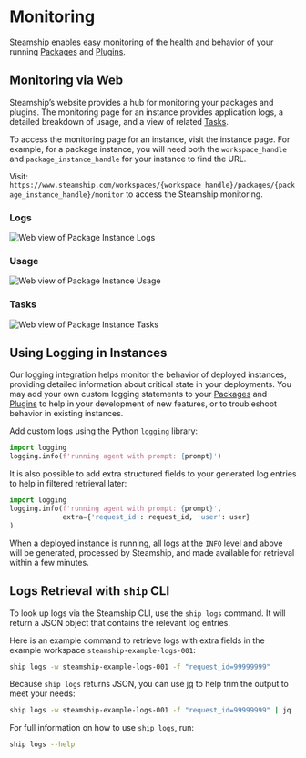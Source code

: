 <a id="monitoring"></a>

# Monitoring

Steamship enables easy monitoring of the health and behavior of your running
[Packages](../packages/index.md#packages) and [Plugins](../plugins/index.md#plugins).

## Monitoring via Web

Steamship’s website provides a hub for monitoring your packages and plugins. The monitoring page for
an instance provides application logs, a detailed breakdown of usage, and a view of related
[Tasks](../plugins/using/tasks.md#tasks).

To access the monitoring page for an instance, visit the instance page. For example, for a package instance,
you will need both the `workspace_handle` and `package_instance_handle` for your instance to find the URL.

Visit: `https://www.steamship.com/workspaces/{workspace_handle}/packages/{package_instance_handle}/monitor` to
access the Steamship monitoring.

### Logs

![Web view of Package Instance Logs](developing/logs-example.png)

### Usage

![Web view of Package Instance Usage](developing/usage-example.png)

### Tasks

![Web view of Package Instance Tasks](developing/tasks-example.png)

## Using Logging in Instances

Our logging integration helps monitor the behavior of deployed instances, providing detailed
information about critical state in your deployments. You may add your own custom logging statements to
your [Packages](../packages/index.md#packages) and [Plugins](../plugins/index.md#plugins) to help in your development of new features, or to troubleshoot behavior in
existing instances.

Add custom logs using the Python `logging` library:

```python
import logging
logging.info(f'running agent with prompt: {prompt}')
```

It is also possible to add extra structured fields to your generated log entries to help in filtered retrieval later:

```python
import logging
logging.info(f'running agent with prompt: {prompt}',
             extra={'request_id': request_id, 'user': user}
)
```

When a deployed instance is running, all logs at the `INFO` level and above will be generated, processed by Steamship,
and made available for retrieval within a few minutes.

## Logs Retrieval with `ship` CLI

To look up logs via the Steamship CLI, use the `ship logs` command. It will return a JSON object that contains
the relevant log entries.

Here is an example command to retrieve logs with extra fields in the example workspace `steamship-example-logs-001`:

```bash
ship logs -w steamship-example-logs-001 -f "request_id=99999999"
```

Because `ship logs` returns JSON, you can use [jq](https://jqlang.github.io/jq/) to help trim the output to meet your needs:

```bash
ship logs -w steamship-example-logs-001 -f "request_id=99999999" | jq '.entries[].message'
```

For full information on how to use `ship logs`, run:

```bash
ship logs --help
```
